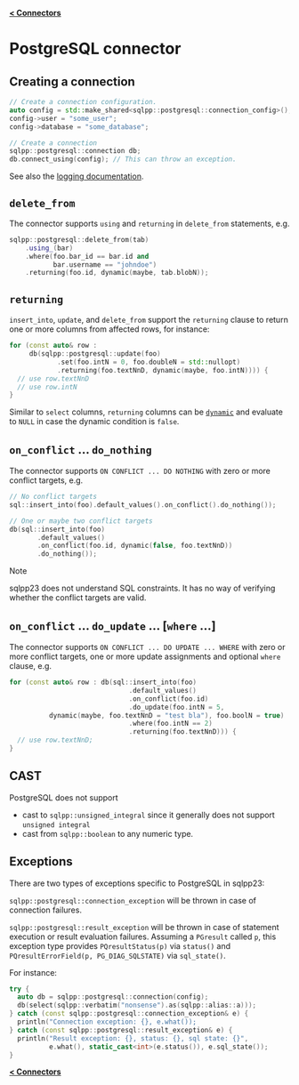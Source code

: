 [**\< Connectors**](/docs/connectors.md)

# PostgreSQL connector

## Creating a connection

```c++
// Create a connection configuration.
auto config = std::make_shared<sqlpp::postgresql::connection_config>();
config->user = "some_user";
config->database = "some_database";

// Create a connection
sqlpp::postgresql::connection db;
db.connect_using(config); // This can throw an exception.
```

See also the [logging documentation](/docs/logging.md).

## `delete_from`

The connector supports `using` and `returning` in `delete_from` statements, e.g.

```c++
sqlpp::postgresql::delete_from(tab)
    .using_(bar)
    .where(foo.bar_id == bar.id and
           bar.username == "johndoe")
    .returning(foo.id, dynamic(maybe, tab.blobN));
```

## `returning`

`insert_into`, `update`, and `delete_from` support the `returning` clause to return one or more columns from affected rows, for instance:

```c++
for (const auto& row :
     db(sqlpp::postgresql::update(foo)
            .set(foo.intN = 0, foo.doubleN = std::nullopt)
            .returning(foo.textNnD, dynamic(maybe, foo.intN)))) {
  // use row.textNnD
  // use row.intN
}
```

Similar to `select` columns, `returning` columns can be [`dynamic`](/docs/dynamic.md) and evaluate to `NULL` in case the dynamic condition is `false`.

## `on_conflict` ... `do_nothing`

The connector supports `ON CONFLICT ... DO NOTHING` with zero or more conflict targets, e.g.

```c++
// No conflict targets
sql::insert_into(foo).default_values().on_conflict().do_nothing());

// One or maybe two conflict targets
db(sql::insert_into(foo)
       .default_values()
       .on_conflict(foo.id, dynamic(false, foo.textNnD))
       .do_nothing());
```

> [!NOTE]
> sqlpp23 does not understand SQL constraints. It has no way of verifying whether the conflict targets are valid.

## `on_conflict` ... `do_update` ... [`where` ...]

The connector supports `ON CONFLICT ... DO UPDATE ... WHERE` with zero or more conflict targets, one or more update assignments and optional `where` clause, e.g.

```c++
for (const auto& row : db(sql::insert_into(foo)
                              .default_values()
                              .on_conflict(foo.id)
                              .do_update(foo.intN = 5,
          dynamic(maybe, foo.textNnD = "test bla"), foo.boolN = true)
                              .where(foo.intN == 2)
                              .returning(foo.textNnD))) {
  // use row.textNnD;
}
```

## CAST

PostgreSQL does not support

- cast to `sqlpp::unsigned_integral` since it generally does not support `unsigned integral`
- cast from `sqlpp::boolean` to any numeric type.

## Exceptions

There are two types of exceptions specific to PostgreSQL in sqlpp23:

`sqlpp::postgresql::connection_exception` will be thrown in case of connection failures.

`sqlpp::postgresql::result_exception` will be thrown in case of statement execution or result evaluation failures.
Assuming a `PGresult` called `p`, this exception type provides `PQresultStatus(p)` via `status()` and `PQresultErrorField(p, PG_DIAG_SQLSTATE)` via `sql_state()`.

For instance:

```c++
try {
  auto db = sqlpp::postgresql::connection(config);
  db(select(sqlpp::verbatim("nonsense").as(sqlpp::alias::a)));
} catch (const sqlpp::postgresql::connection_exception& e) {
  println("Connection exception: {}, e.what());
} catch (const sqlpp::postgresql::result_exception& e) {
  println("Result exception: {}, status: {}, sql state: {}",
          e.what(), static_cast<int>(e.status()), e.sql_state());
}
```

[**\< Connectors**](/docs/connectors.md)

